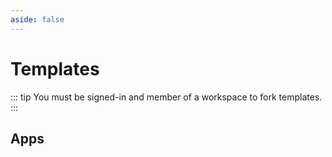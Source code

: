 ```yaml
---
aside: false
---
```


<script setup>
import SectionDocsCards from '@theme/components/sections/SectionDocsCards.vue'

const items = [{"uid":"app-terms-and-privacy-acceptance-monitor","title":"Terms and Privacy Policy Acceptance Monitor","description":"Monitor and track the acceptance of terms and privacy policies, providing insights and analytics based on the dataset, either from your Auth0 or your own database. Trigger email reminders to users who have not accepted the terms and privacy policies.","src":"https://raw.githubusercontent.com/netzo/netzo/main/templates/_requested/app-terms-and-privacy-acceptance-monitor/icon.svg"},{"uid":"app-know-your-customer-dashboard","title":"Know-Your-Customer Dashboard","description":"Consolidate customer data from any SaaS API, database or spreadsheet for a holistic view of the customer. Enhance team productivity with all the required informationn in one place, while protecting sensitive data from unauthorized individuals.","src":"https://raw.githubusercontent.com/netzo/netzo/main/templates/_requested/app-know-your-customer-dashboard/icon.svg"},{"uid":"app-custom-crm-mongodb","title":"Custom CRM on MongoDB","description":"An adaptable CRM solution designed to cater to the unique requirements of your marketing or sales team with a customizable API interface endpoints for advanced functionality, prospecting and AI integration.","src":"https://raw.githubusercontent.com/netzo/netzo/main/templates/_requested/app-custom-crm-mongodb/icon.svg"},{"uid":"app-custom-crm-googlesheets","title":"Custom CRM on Google Sheets","description":"An adaptable CRM solution designed to cater to the unique requirements of your marketing or sales team with a customizable API interface endpoints for advanced functionality, prospecting and AI integration.","src":"https://raw.githubusercontent.com/netzo/netzo/main/templates/_requested/app-custom-crm-googlesheets/icon.svg"},{"uid":"app-employee-directory","title":"Employee Directory","description":"A web app to quickly find employee data, skills and contact info in a convenient easily accessible interface. This app simplifies matching employees to tasks and projects. Employee data may be stored in any HR system or database and simply streamed, when required.","src":"https://raw.githubusercontent.com/netzo/netzo/main/templates/_requested/app-employee-directory/icon.png"},{"uid":"app-dynamic-landing-page-generator","title":"Dynamic Landing Page Generator","description":"A dynamic landing page generator with perfect SEO score, multilanguage and multi buyer persona support from a single JSON file.","src":"https://raw.githubusercontent.com/netzo/netzo/main/templates/_requested/app-dynamic-landing-page-generator/icon.svg"},{"uid":"app-cms-github","title":"Custom CMS on GitHub","description":"An intuitive content management system (CMS) to easily store and manage digital assets such as images, files, videos and audio in different formats with version control and web hosting via Github.","src":"https://netzo.io/images/home/admin-panels.svg"},{"uid":"app-app-launcher","title":"App Launcher","description":"Quick links for important apps and services","src":"https://raw.githubusercontent.com/netzo/netzo/main/templates/app-app-launcher/icon.svg"},{"uid":"app-sales-dashboard","title":"Sales Dashboard","description":"A sales dashboard to track performance of sales teams in real-time, and provides a variety of metrics to help make informed decisions.","src":"https://raw.githubusercontent.com/netzo/netzo/main/templates/app-sales-dashboard/icon.svg"},{"uid":"app-statuspage","title":"Statuspage","description":"A status page to track the 'up', 'down' and 'maintenance' status of (multiple) services over time.","src":"https://raw.githubusercontent.com/netzo/netzo/main/templates/app-statuspage/icon.svg"},{"uid":"app-gdpr-data-export-utility","title":"GDPR Data Export Utility","description":"A web portal to easily retrieve data subject personal information from multiple sources and export in a standard format (PDF, JSON, CSV), to comply with GDPR requirements. Alternatively, send via email.","src":"https://raw.githubusercontent.com/netzo/netzo/main/templates/_requested/app-gdpr-data-export-utility/icon.png"}]
</script>

# Templates

::: tip You must be signed-in and member of a workspace to fork templates.
:::

## Apps

<SectionDocsCards :items="items" />
